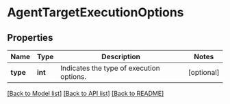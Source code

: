 # AgentTargetExecutionOptions

## Properties
Name | Type | Description | Notes
------------ | ------------- | ------------- | -------------
**type** | **int** | Indicates the type of execution options. | [optional] 

[[Back to Model list]](../README.md#documentation-for-models) [[Back to API list]](../README.md#documentation-for-api-endpoints) [[Back to README]](../README.md)


